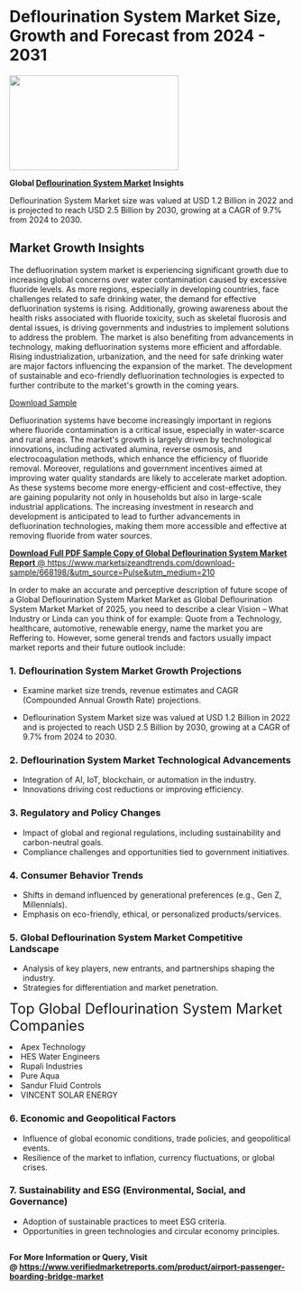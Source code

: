 <H1>Deflourination System Market Size, Growth and Forecast from 2024 - 2031</H1><img class="aligncenter size-medium wp-image-584254" src="https://thirdeyenews.in/wp-content/uploads/2024/09/Global-Market-Research-300x168.jpeg" alt="" width="300" height="168" /><p><strong>Global&nbsp;<a href="https://www.marketsizeandtrends.com/download-sample/668198/&amp;utm_source=Pulse&amp;utm_medium=210">Deflourination System Market</a> Insights</strong></p><p>Deflourination System Market size was valued at USD 1.2 Billion in 2022 and is projected to reach USD 2.5 Billion by 2030, growing at a CAGR of 9.7% from 2024 to 2030.</p><p><h2>Market Growth Insights</h2> <p>The defluorination system market is experiencing significant growth due to increasing global concerns over water contamination caused by excessive fluoride levels. As more regions, especially in developing countries, face challenges related to safe drinking water, the demand for effective defluorination systems is rising. Additionally, growing awareness about the health risks associated with fluoride toxicity, such as skeletal fluorosis and dental issues, is driving governments and industries to implement solutions to address the problem. The market is also benefiting from advancements in technology, making defluorination systems more efficient and affordable. Rising industrialization, urbanization, and the need for safe drinking water are major factors influencing the expansion of the market. The development of sustainable and eco-friendly defluorination technologies is expected to further contribute to the market's growth in the coming years.</p> <p><a href="#">Download Sample</a></p> <p>Defluorination systems have become increasingly important in regions where fluoride contamination is a critical issue, especially in water-scarce and rural areas. The market's growth is largely driven by technological innovations, including activated alumina, reverse osmosis, and electrocoagulation methods, which enhance the efficiency of fluoride removal. Moreover, regulations and government incentives aimed at improving water quality standards are likely to accelerate market adoption. As these systems become more energy-efficient and cost-effective, they are gaining popularity not only in households but also in large-scale industrial applications. The increasing investment in research and development is anticipated to lead to further advancements in defluorination technologies, making them more accessible and effective at removing fluoride from water sources.</p> <p><a href="#"></p><p><span class=""><strong>Download Full PDF Sample Copy of Global Deflourination System Market Report</strong> @ <a href="https://www.marketsizeandtrends.com/download-sample/668198/&amp;utm_source=Pulse&amp;utm_medium=210" target="_blank">https://www.marketsizeandtrends.com/download-sample/668198/&amp;utm_source=Pulse&amp;utm_medium=210</a></span></p><p>In order to make an accurate and perceptive description of future scope of a Global&nbsp;Deflourination System Market Market as Global&nbsp;Deflourination System Market Market of 2025, you need to describe a clear Vision &ndash; What Industry or Linda can you think of for example: Quote from a Technology, healthcare, automotive, renewable energy, name the market you are Reffering to. However, some general trends and factors usually impact market reports and their future outlook include:</p><h3>1.&nbsp;<strong>Deflourination System Market Growth Projections</strong></h3><ul><li>Examine market size trends, revenue estimates and CAGR (Compounded Annual Growth Rate) projections.</li><li><p>Deflourination System Market size was valued at USD 1.2 Billion in 2022 and is projected to reach USD 2.5 Billion by 2030, growing at a CAGR of 9.7% from 2024 to 2030.</p></li></ul><h3>2.&nbsp;<strong>Deflourination System Market Technological Advancements</strong></h3><ul><li>Integration of AI, IoT, blockchain, or automation in the industry.</li><li>Innovations driving cost reductions or improving efficiency.</li></ul><h3>3.&nbsp;<strong>Regulatory and Policy Changes</strong></h3><ul><li>Impact of global and regional regulations, including sustainability and carbon-neutral goals.</li><li>Compliance challenges and opportunities tied to government initiatives.</li></ul><h3>4.&nbsp;<strong>Consumer Behavior Trends</strong></h3><ul><li>Shifts in demand influenced by generational preferences (e.g., Gen Z, Millennials).</li><li>Emphasis on eco-friendly, ethical, or personalized products/services.</li></ul><h3>5.&nbsp;<strong>Global Deflourination System Market Competitive Landscape</strong></h3><ul><li>Analysis of key players, new entrants, and partnerships shaping the industry.</li><li>Strategies for differentiation and market penetration.</li></ul><p data-pm-slice="1 1 []"><span style="color: inherit; font-family: inherit; font-size: 25px;">Top Global Deflourination System Market Companies</span></p><div class="" data-test-id=""><p><li>Apex Technology</li><li> HES Water Engineers</li><li> Rupali Industries</li><li> Pure Aqua</li><li> Sandur Fluid Controls</li><li> VINCENT SOLAR ENERGY</li></p></div><h3>6.&nbsp;<strong>Economic and Geopolitical Factors</strong></h3><ul><li>Influence of global economic conditions, trade policies, and geopolitical events.</li><li>Resilience of the market to inflation, currency fluctuations, or global crises.</li></ul><h3>7.&nbsp;<strong>Sustainability and ESG (Environmental, Social, and Governance)</strong></h3><ul><li>Adoption of sustainable practices to meet ESG criteria.</li><li>Opportunities in green technologies and circular economy principles.</li></ul><h2><strong style="font-size: 14px;">For More Information or Query, Visit @&nbsp;</strong><a style="background-color: #ffffff; font-size: 14px;" href="https://www.marketsizeandtrends.com/report/deflourination-system-market/" target="_blank">https://www.verifiedmarketreports.com/product/airport-passenger-boarding-bridge-market</a></h2>
